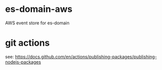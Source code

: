 # es-domain-aws
AWS event store for es-domain


# git actions
see: https://docs.github.com/en/actions/publishing-packages/publishing-nodejs-packages